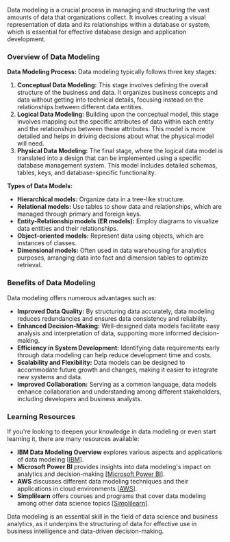 Data modeling is a crucial process in managing and structuring the vast amounts of data that organizations collect. It involves creating a visual representation of data and its relationships within a database or system, which is essential for effective database design and application development.

### Overview of Data Modeling

**Data Modeling Process:**
Data modeling typically follows three key stages:
1. **Conceptual Data Modeling:** This stage involves defining the overall structure of the business and data. It organizes business concepts and data without getting into technical details, focusing instead on the relationships between different data entities.
2. **Logical Data Modeling:** Building upon the conceptual model, this stage involves mapping out the specific attributes of data within each entity and the relationships between these attributes. This model is more detailed and helps in driving decisions about what the physical model will need.
3. **Physical Data Modeling:** The final stage, where the logical data model is translated into a design that can be implemented using a specific database management system. This model includes detailed schemas, tables, keys, and database-specific functionality.

**Types of Data Models:**
- **Hierarchical models:** Organize data in a tree-like structure.
- **Relational models:** Use tables to show data and relationships, which are managed through primary and foreign keys.
- **Entity-Relationship models (ER models):** Employ diagrams to visualize data entities and their relationships.
- **Object-oriented models:** Represent data using objects, which are instances of classes.
- **Dimensional models:** Often used in data warehousing for analytics purposes, arranging data into fact and dimension tables to optimize retrieval.

### Benefits of Data Modeling
Data modeling offers numerous advantages such as:
- **Improved Data Quality:** By structuring data accurately, data modeling reduces redundancies and ensures data consistency and reliability.
- **Enhanced Decision-Making:** Well-designed data models facilitate easy analysis and interpretation of data, supporting more informed decision-making.
- **Efficiency in System Development:** Identifying data requirements early through data modeling can help reduce development time and costs.
- **Scalability and Flexibility:** Data models can be designed to accommodate future growth and changes, making it easier to integrate new systems and data.
- **Improved Collaboration:** Serving as a common language, data models enhance collaboration and understanding among different stakeholders, including developers and business analysts.

### Learning Resources
If you're looking to deepen your knowledge in data modeling or even start learning it, there are many resources available:
- **IBM Data Modeling Overview** explores various aspects and applications of data modeling [[IBM](https://www.ibm.com)].
- **Microsoft Power BI** provides insights into data modeling's impact on analytics and decision-making [[Microsoft Power BI](https://powerbi.microsoft.com)].
- **AWS** discusses different data modeling techniques and their applications in cloud environments [[AWS](https://aws.amazon.com)].
- **Simplilearn** offers courses and programs that cover data modeling among other data science topics [[Simplilearn](https://www.simplilearn.com)].

Data modeling is an essential skill in the field of data science and business analytics, as it underpins the structuring of data for effective use in business intelligence and data-driven decision-making.